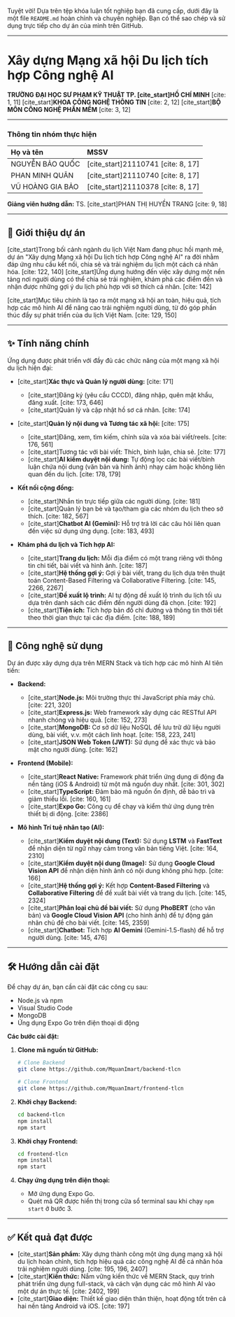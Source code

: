 Tuyệt vời\! Dựa trên tệp khóa luận tốt nghiệp bạn đã cung cấp, dưới đây là một file `README.md` hoàn chỉnh và chuyên nghiệp. Bạn có thể sao chép và sử dụng trực tiếp cho dự án của mình trên GitHub.

-----

# **Xây dựng Mạng xã hội Du lịch tích hợp Công nghệ AI**

**TRƯỜNG ĐẠI HỌC SƯ PHẠM KỸ THUẬT TP. [cite\_start]HỒ CHÍ MINH** [cite: 1, 11]
[cite\_start]**KHOA CÔNG NGHỆ THÔNG TIN** [cite: 2, 12]
[cite\_start]**BỘ MÔN CÔNG NGHỆ PHẦN MỀM** [cite: 3, 12]

-----

### **Thông tin nhóm thực hiện**

| Họ và tên | MSSV |
| :--- | :--- |
| NGUYỄN BẢO QUỐC | [cite\_start]21110741 [cite: 8, 17] |
| PHAN MINH QUÂN | [cite\_start]21110740 [cite: 8, 17] |
| VŨ HOÀNG GIA BẢO | [cite\_start]21110378 [cite: 8, 17] |

**Giảng viên hướng dẫn:** TS. [cite\_start]PHAN THỊ HUYỀN TRANG [cite: 9, 18]

-----

## 📖 Giới thiệu dự án

[cite\_start]Trong bối cảnh ngành du lịch Việt Nam đang phục hồi mạnh mẽ, dự án "Xây dựng Mạng xã hội Du lịch tích hợp Công nghệ AI" ra đời nhằm đáp ứng nhu cầu kết nối, chia sẻ và trải nghiệm du lịch một cách cá nhân hóa. [cite: 122, 140] [cite\_start]Ứng dụng hướng đến việc xây dựng một nền tảng nơi người dùng có thể chia sẻ trải nghiệm, khám phá các điểm đến và nhận được những gợi ý du lịch phù hợp với sở thích cá nhân. [cite: 142]

[cite\_start]Mục tiêu chính là tạo ra một mạng xã hội an toàn, hiệu quả, tích hợp các mô hình AI để nâng cao trải nghiệm người dùng, từ đó góp phần thúc đẩy sự phát triển của du lịch Việt Nam. [cite: 129, 150]

-----

## ✨ Tính năng chính

Ứng dụng được phát triển với đầy đủ các chức năng của một mạng xã hội du lịch hiện đại:

  * [cite\_start]**Xác thực và Quản lý người dùng:** [cite: 171]

      * [cite\_start]Đăng ký (yêu cầu CCCD), đăng nhập, quên mật khẩu, đăng xuất. [cite: 173, 646]
      * [cite\_start]Quản lý và cập nhật hồ sơ cá nhân. [cite: 174]

  * [cite\_start]**Quản lý nội dung và Tương tác xã hội:** [cite: 175]

      * [cite\_start]Đăng, xem, tìm kiếm, chỉnh sửa và xóa bài viết/reels. [cite: 176, 561]
      * [cite\_start]Tương tác với bài viết: Thích, bình luận, chia sẻ. [cite: 177]
      * [cite\_start]**AI kiểm duyệt nội dung:** Tự động lọc các bài viết/bình luận chứa nội dung (văn bản và hình ảnh) nhạy cảm hoặc không liên quan đến du lịch. [cite: 178, 179]

  * **Kết nối cộng đồng:**

      * [cite\_start]Nhắn tin trực tiếp giữa các người dùng. [cite: 181]
      * [cite\_start]Quản lý bạn bè và tạo/tham gia các nhóm du lịch theo sở thích. [cite: 182, 567]
      * [cite\_start]**Chatbot AI (Gemini):** Hỗ trợ trả lời các câu hỏi liên quan đến việc sử dụng ứng dụng. [cite: 183, 493]

  * **Khám phá du lịch và Tích hợp AI:**

      * [cite\_start]**Trang du lịch:** Mỗi địa điểm có một trang riêng với thông tin chi tiết, bài viết và hình ảnh. [cite: 187]
      * [cite\_start]**Hệ thống gợi ý:** Gợi ý bài viết, trang du lịch dựa trên thuật toán Content-Based Filtering và Collaborative Filtering. [cite: 145, 2266, 2267]
      * [cite\_start]**Đề xuất lộ trình:** AI tự động đề xuất lộ trình du lịch tối ưu dựa trên danh sách các điểm đến người dùng đã chọn. [cite: 192]
      * [cite\_start]**Tiện ích:** Tích hợp bản đồ chỉ đường và thông tin thời tiết theo thời gian thực tại các địa điểm. [cite: 188, 189]

-----

## 🚀 Công nghệ sử dụng

Dự án được xây dựng dựa trên MERN Stack và tích hợp các mô hình AI tiên tiến:

  * **Backend:**

      * [cite\_start]**Node.js:** Môi trường thực thi JavaScript phía máy chủ. [cite: 221, 320]
      * [cite\_start]**Express.js:** Web framework xây dựng các RESTful API nhanh chóng và hiệu quả. [cite: 152, 273]
      * [cite\_start]**MongoDB:** Cơ sở dữ liệu NoSQL để lưu trữ dữ liệu người dùng, bài viết, v.v. một cách linh hoạt. [cite: 158, 223, 241]
      * [cite\_start]**JSON Web Token (JWT):** Sử dụng để xác thực và bảo mật cho người dùng. [cite: 162]

  * **Frontend (Mobile):**

      * [cite\_start]**React Native:** Framework phát triển ứng dụng di động đa nền tảng (iOS & Android) từ một mã nguồn duy nhất. [cite: 301, 302]
      * [cite\_start]**TypeScript:** Đảm bảo mã nguồn ổn định, dễ bảo trì và giảm thiểu lỗi. [cite: 160, 161]
      * [cite\_start]**Expo Go:** Công cụ để chạy và kiểm thử ứng dụng trên thiết bị di động. [cite: 2386]

  * **Mô hình Trí tuệ nhân tạo (AI):**

      * [cite\_start]**Kiểm duyệt nội dung (Text):** Sử dụng **LSTM** và **FastText** để nhận diện từ ngữ nhạy cảm trong văn bản tiếng Việt. [cite: 164, 2310]
      * [cite\_start]**Kiểm duyệt nội dung (Image):** Sử dụng **Google Cloud Vision API** để nhận diện hình ảnh có nội dung không phù hợp. [cite: 166]
      * [cite\_start]**Hệ thống gợi ý:** Kết hợp **Content-Based Filtering** và **Collaborative Filtering** để đề xuất bài viết và trang du lịch. [cite: 145, 2324]
      * [cite\_start]**Phân loại chủ đề bài viết:** Sử dụng **PhoBERT** (cho văn bản) và **Google Cloud Vision API** (cho hình ảnh) để tự động gán nhãn chủ đề cho bài viết. [cite: 145, 2359]
      * [cite\_start]**Chatbot:** Tích hợp **AI Gemini** (Gemini-1.5-flash) để hỗ trợ người dùng. [cite: 145, 476]

-----

## 🛠️ Hướng dẫn cài đặt

Để chạy dự án, bạn cần cài đặt các công cụ sau:

  * Node.js và npm
  * Visual Studio Code
  * MongoDB
  * Ứng dụng Expo Go trên điện thoại di động

**Các bước cài đặt:**

1.  **Clone mã nguồn từ GitHub:**

    ```bash
    # Clone Backend
    git clone https://github.com/MquanImart/backend-tlcn

    # Clone Frontend
    git clone https://github.com/MquanImart/frontend-tlcn
    ```

2.  **Khởi chạy Backend:**

    ```bash
    cd backend-tlcn
    npm install
    npm start
    ```

3.  **Khởi chạy Frontend:**

    ```bash
    cd frontend-tlcn
    npm install
    npm start
    ```

4.  **Chạy ứng dụng trên điện thoại:**

      * Mở ứng dụng Expo Go.
      * Quét mã QR được hiển thị trong cửa sổ terminal sau khi chạy `npm start` ở bước 3.

-----

## ✅ Kết quả đạt được

  * [cite\_start]**Sản phẩm:** Xây dựng thành công một ứng dụng mạng xã hội du lịch hoàn chỉnh, tích hợp hiệu quả các công nghệ AI để cá nhân hóa trải nghiệm người dùng. [cite: 195, 196, 2407]
  * [cite\_start]**Kiến thức:** Nắm vững kiến thức về MERN Stack, quy trình phát triển ứng dụng full-stack, và cách vận dụng các mô hình AI vào một dự án thực tế. [cite: 2402, 199]
  * [cite\_start]**Giao diện:** Thiết kế giao diện thân thiện, hoạt động tốt trên cả hai nền tảng Android và iOS. [cite: 197]
